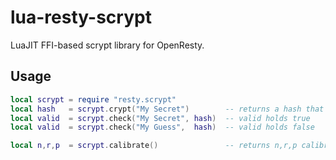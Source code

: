 lua-resty-scrypt
================

LuaJIT FFI-based scrypt library for OpenResty.

Usage
-----

```lua
local scrypt = require "resty.scrypt"
local hash   = scrypt.crypt("My Secret")        -- returns a hash that can be stored in db
local valid  = scrypt.check("My Secret", hash)  -- valid holds true
local valid  = scrypt.check("My Guess",  hash)  -- valid holds false

local n,r,p  = scrypt.calibrate()               -- returns n,r,p calibration values
```

